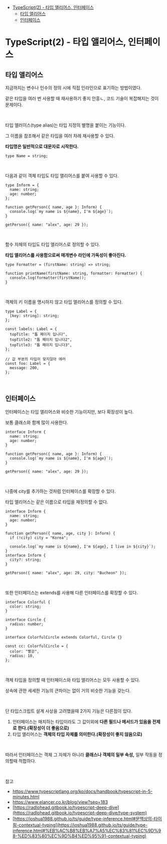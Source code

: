 - [TypeScript(2) - 타입 앨리어스, 인터페이스](#typescript2---타입-앨리어스-인터페이스)
  - [타입 앨리어스](#타입-앨리어스)
  - [인터페이스](#인터페이스)

# TypeScript(2) - 타입 앨리어스, 인터페이스

## 타입 앨리어스

지금까지는 변수나 인수의 정의 시에 직접 인라인으로 표기하는 방법이였다.

같은 타입을 여러 번 사용할 때 재사용하기 좋지 안흥ㄴ, 코드 기술이 복잡해지는 것이 문제이다.

<br>

타입 앨러이스(type alias)는 타입 지정의 별명을 붙이는 기능이다.

그 이름을 참조해서 같은 타입을 여러 차례 재사용할 수 있다.

**타입명은 일반적으로 대문자로 시작한다.**

```tsx
type Name = string;
```

<br>

다음과 같이 객체 타입도 타입 앨리어스를 붙여 사용할 수 있다.

```tsx
type Inform = {
  name: string;
  age: number;
};

function getPerson({ name, age }: Inform) {
  console.log(`my name is ${name}, I'm ${age}`);
}

getPerson({ name: "alex", age: 29 });
```

<br>

함수 자체의 타입도 타입 앨리어스로 정의할 수 있다.

**타입 앨리어스를 사용함으로써 매개변수 라인에 가독성이 좋아진다.**

```tsx
type Formatter = (firstName: string) => string;

function printName(firstName: string, formatter: Formatter) {
  console.log(formatter(firstName));
}
```

<br>

객체의 키 이름을 명시하지 않고 타입 앨리어스를 정의할 수 있다.

```tsx
type Label = {
  [key: string]: string;
};

const labels: Label = {
  topTitle: "톱 페이지 입니다",
  topTitle2: "톱 페이지 입니다2",
  topTitle3: "톱 페이지 입니다3",
};

// 값 부분의 타입이 맞지않아 에러
const foo: Label = {
  message: 200,
};
```

<br>

## 인터페이스

인터페이스는 타입 앨리어스와 비슷한 기능이지만, 보다 확장성이 높다.

보통 클래스와 함께 많이 사용한다.

```tsx
interface Inform {
  name: string;
  age: number;
}

function getPerson({ name, age }: Inform) {
  console.log(`my name is ${name}, I'm ${age}`);
}

getPerson({ name: "alex", age: 29 });
```

<br>

나중에 city를 추가하는 것처럼 인터페이스를 확장할 수 있다.

타입 앨리어스는 같은 이름으로 타입을 재정의할 수 없다.

```tsx
interface Inform {
  name: string;
  age: number;
}

function getPerson({ name, age, city }: Inform) {
  if (!city) city = "Korea";

  console.log(`my name is ${name}, I'm ${age}, I live in ${city}`);
}
interface Inform {
  city?: string;
}

getPerson({ name: "alex", age: 29, city: "Bucheon" });
```

<br>

또한 인터페이스는 extends를 사용해 다른 인터페이스를 확장할 수 있다.

```tsx
interface Colorful {
  color: string;
}

interface Circle {
  radius: number;
}

interface ColorfulCircle extends Colorful, Circle {}

const cc: ColorfulCircle = {
  color: "빨강",
  radius: 10,
};
```

<br>

객체 타입을 정의할 때 인터페이스와 타입 앨리어스는 모두 사용할 수 있다.

상속에 관한 세세한 기능의 큰차이는 없이 거의 비슷한 기능을 갖는다.

<br>

단 타입스크립트 설계 사상을 고려했을때 2가지 기능은 다른점이 있다.

1. 인터페이스는 매치하는 타입이라도 그 값이외에 **다른 필드나 메서드가 있음을 전제로 한다.(확장성이 더 좋음으로)**
2. 타입 앨리어스는 **객체의 타입 자체를 의미한다.(확장성이 좋지 않음으로)**

<br>

따라서 인터페이스는 객체 그 자체가 아니라 **클래스나 객체의 일부 속성,** 일부 작동을 정의할때 적합하다.

<br>

참고

- https://www.typescriptlang.org/ko/docs/handbook/typescript-in-5-minutes.html
- https://www.elancer.co.kr/blog/view?seq=183
- [https://radlohead.gitbook.io/typescript-deep-dive](https://radlohead.gitbook.io/typescript-deep-dive/type-system)
- [https://joshua1988.github.io/ts/guide/type-inference.html#문맥상의-타이핑-contextual-typing](https://joshua1988.github.io/ts/guide/type-inference.html#%EB%AC%B8%EB%A7%A5%EC%83%81%EC%9D%98-%ED%83%80%EC%9D%B4%ED%95%91-contextual-typing)
